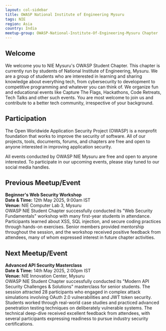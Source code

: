 ```yaml
---
layout: col-sidebar
title: OWASP National Institute of Engineering Mysuru
tags: NIE
region: Asia
country: India
meetup-group: OWASP-National-Institute-Of-Engineering-Mysuru Chapter
---
```


## Welcome

We welcome you to NIE Mysuru's OWASP Student Chapter. This chapter is currently run by students of National Institute of Engineering, Mysuru. We are a group of students who are interested in learning and sharing knowledge about everything tech, from cybersecurity to development to competitive programming and whatever you can think of. We organize fun and educational events like Capture The Flags, Hackathons, Code Retreats, Tech Talks and other such events. You are most welcome to join us and contribute to a better tech community, irrespective of your background.

## Participation

The Open Worldwide Application Security Project (OWASP) is a nonprofit foundation that works to improve the security of software. All of our projects, tools, documents, forums, and chapters are free and open to anyone interested in improving application security.

All events conducted by OWASP NIE Mysuru are free and open to anyone interested. To participate in our upcoming events, please stay tuned to our social media handles.

## Previous Meetup/Event

**Beginner's Web Security Workshop**\
**Date & Time:** 12th May 2025, 9:00am IST\
**Venue:** NIE Computer Lab 3, Mysuru\
OWASP NIE Student Chapter successfully conducted its "Web Security Fundamentals" workshop with many first-year students in attendance. Participants learned about XSS, SQL injection, and secure coding practices through hands-on exercises. Senior members provided mentorship throughout the session, and the workshop received positive feedback from attendees, many of whom expressed interest in future chapter activities.

## Next Meetup/Event

**Advanced API Security Masterclass**\
**Date & Time:** 14th May 2025, 2:00pm IST\
**Venue:** NIE Innovation Center, Mysuru\
OWASP NIE Student Chapter successfully conducted its "Modern API Security Challenges & Solutions" masterclass for senior students. The session attracted 28 participants who engaged in complex attack simulations involving OAuth 2.0 vulnerabilities and JWT token security. Students worked through real-world case studies and practiced advanced penetration testing techniques on deliberately vulnerable systems. The technical deep-dive received excellent feedback from attendees, with several participants expressing readiness to pursue industry security certifications.
